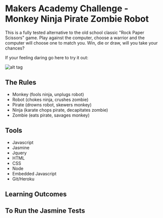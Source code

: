 # Makers Academy Challenge - Monkey Ninja Pirate Zombie Robot

This is a fully tested alternative to the old school classic "Rock Paper Scissors" game.
Play against the computer, choose a warrior and the computer will choose one to match you.
Win, die or draw, will you take your chances?

If your feeling daring go here to try it out:

![alt tag](https://raw.github.com/schlap/rps-javascript/development/public/images/screen-shot.png)

## The Rules

- Monkey (fools ninja, unplugs robot)  
- Robot (chokes ninja, crushes zombie)
- Pirate (drowns robot, skewers monkey)
- Ninja (karate chops pirate, decapitates zombie)
- Zombie (eats pirate, savages monkey)

## Tools

- Javascript
- Jasmine
- Jquery
- HTML
- CSS
- Node
- Embedded Javascript
- Git/Heroku

## Learning Outcomes

## To Run the Jasmine Tests
